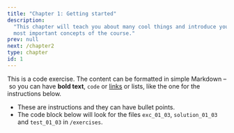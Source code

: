 ```yaml
---
title: "Chapter 1: Getting started"
description:
  "This chapter will teach you about many cool things and introduce you to the
  most important concepts of the course."
prev: null
next: /chapter2
type: chapter
id: 1
---
```


<challenge id="1" title="test">

This is a code exercise. The content can be formatted in simple Markdown – so
you can have **bold text**, `code` or [links](https://spacy.io) or lists, like
the one for the instructions below.

- These are instructions and they can have bullet points.
- The code block below will look for the files `exc_01_03`, `solution_01_03` and
  `test_01_03` in `/exercises`.

</challenge>
